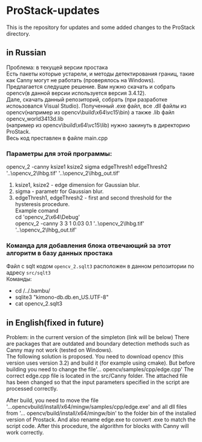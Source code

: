 # ProStack-updates
This is the repository for updates and some added changes to the ProStack directory.

## in Russian
Проблема: в текущей версии простака <br>
Есть пакеты которые устарели, и методы детектирования границ, такие как Canny  могут не работать (проверялось на Windows).<br>
Предлагается следущее решение. Вам нужно скачать и собрать opencv(в данной версии используется версия 3.4.12).<br>
Дале, скачать данный репозиторий, собрать (при разработке испоьзовался Visual Studio). Полученный .exe файл, все .dll файлы из opencv(например из opencv\build\x64\vc15\bin) а также .lib файл opencv_world3413d.lib <br>
(например из opencv\build\x64\vc15\lib) нужно закинуть в директорию ProStack.<br>
Весь код преставлен в файле main.cpp<br>
### Параметры для этой программы: <br>
opencv_2 -canny ksize1 ksize2  sigma edgeThresh1 edgeThresh2 '..\opencv_2\lhbg.tif' '..\opencv_2\lhbg_out.tif'<br>
1. ksize1, ksize2 - edge dimension for Gaussian blur.
2. sigma - parametr for Gaussian blur.
3. edgeThresh1, edgeThresh2 - first and second threshold for the hysteresis procedure. <br>
Example comand<br>
cd 'opencv_2\x64\Debug'<br>
opencv_2 -canny 3 3 1 0.03 0.1 '..\opencv_2\lhbg.tif' '..\opencv_2\lhbg_out.tif'<br>

### Команда для добавления блока отвечающий за этот алгоритм в базу данных простака
Файл с sqlt кодом `opencv_2.sqlt3` расположен в данном репозитории по адресу `src/sqlt3` <br>
Команды: <br>
- cd /../.bambu/
- sqlite3 "kimono-db.db.en_US.UTF-8"
- cat opencv_2.sqlt3

## in English(fixed in future)
Problem: in the current version of the simpleton (link will be below)
There are packages that are outdated and boundary detection methods such as Canny may not work (tested on Windows).<br>
The following solution is proposed. You need to download opencv (this version uses version 3.2) and build it (for example using cmake). But before building you need to change the file'... opencv/samples/cpp/edge.cpp' The correct edge.cpp file is located in the src/Canny folder. The attached file has been changed so that the input parameters specified in the script are processed correctly.<br>

After build, you need to move the file '...opencvbuild/install/x64/mingw/samples/cpp/edge.exe' and all dll files from '... opencv/build/install/x64/mingw/bin' to the folder bin of the installed version of Prostack. And also rename edge.exe to convert .exe to match the script code.
After this procedure, the algorithm for blocks with Canny will work correctly.